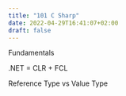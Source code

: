 ```yaml
---
title: "101 C Sharp"
date: 2022-04-29T16:41:07+02:00
draft: false
---
```


Fundamentals

.NET = CLR + FCL 

Reference Type vs Value Type 
